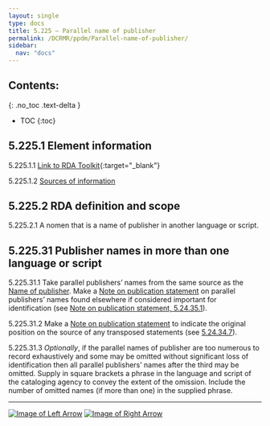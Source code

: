 ```yaml
---
layout: single
type: docs
title: 5.225 — Parallel name of publisher
permalink: /DCRMR/ppdm/Parallel-name-of-publisher/
sidebar:
  nav: "docs"
---
```


## Contents:
{: .no_toc .text-delta }

- TOC
{:toc}

## 5.225.1 Element information

<a name="5.225.1.1">5.225.1.1</a> [Link to RDA Toolkit](https://beta.rdatoolkit.org/Content/Index?externalId=en-US_ala-5d433872-8c86-3bd2-8b6c-16f43bda686c){:target="_blank"}

<a name="5.225.1.2">5.225.1.2</a> [Sources of information](/DCRMR/ppdm/#5011-sources-of-information)

## 5.225.2 RDA definition and scope

<a name="5.225.2.1">5.225.2.1</a> A nomen that is a name of publisher in another language or script.

## 5.225.31 Publisher names in more than one language or script

<a name="5.225.31.1">5.225.31.1</a> Take parallel publishers’ names from the same source as the [Name of publisher](/DCRMR/ppdm/Name-of-publisher). Make a [Note on publication statement](/DCRMR/ppdm/Note-on-publication-statement) on parallel publishers’ names found elsewhere if considered important for identification (see [Note on publication statement, 5.24.35.1](/DCRMR/ppdm/Note-on-publication-statement/#5.24.35.1)).

<a name="5.225.31.2">5.225.31.2</a> Make a [Note on publication statement](/DCRMR/ppdm/Note-on-publication-statement) to indicate the original position on the source of any transposed statements (see [5.24.34.7](/DCRMR/ppdm/Note-on-publication-statement/#5.24.34.7)).

<a name="5.225.31.3">5.225.31.3</a> *Optionally*, if the parallel names of publisher are too numerous to record exhaustively and some may be omitted without significant loss of identification then all parallel publishers’ names after the third may be omitted. Supply in square brackets a phrase in the language and script of the cataloging agency to convey the extent of the omission. Include the number of omitted names (if more than one) in the supplied phrase.

---

[![Image of Left Arrow](https://rbms-bsc.github.io/DCRMR/assets/pictures/navigation/Arrow_Left.png "5.22 — Name of publisher")](/DCRMR/ppdm/Name-of-publisher/) [![Image of Right Arrow](https://rbms-bsc.github.io/DCRMR/assets/pictures/navigation/Arrow_Right.png "5.23 — Date of publication")](/DCRMR/ppdm/Date-of-publication/)